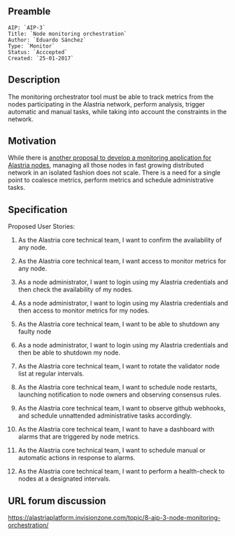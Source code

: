 ## Preamble

    AIP: `AIP-3`
    Title: `Node monitoring orchestration`
    Author: `Eduardo Sánchez`
    Type: `Monitor`
    Status: `Acccepted`
    Created: `25-01-2017`


## Description

The monitoring orchestrator tool must be able to track metrics from the nodes participating in the Alastria network, perform analysis, trigger automatic and manual tasks, while taking into account the constraints in the network.


## Motivation

While there is [another proposal to develop a monitoring application for Alastria nodes]( alastria-platform/AIPs/aip-2/aip-2.md ), managing all those nodes in fast growing distributed network in an isolated fashion does not scale. There is a need for a single point to coalesce metrics, perform metrics and schedule administrative tasks.

## Specification

Proposed User Stories:

1. As the Alastria core technical team, I want to confirm the availability of any node.

2. As the Alastria core technical team, I want access to monitor metrics for any node.

3. As a node administrator, I want to login using my Alastria credentials and then check the availability of my nodes.

4. As a node administrator, I want to login using my Alastria credentials and then access to monitor metrics for my nodes.

5. As the Alastria core technical team, I want to be able to shutdown any faulty node

6. As a node administrator, I want to login using my Alastria credentials and then be able to shutdown my node.

7. As the Alastria core technical team, I want to rotate the validator node list at regular intervals.

8. As the Alastria core technical team, I want to schedule node restarts, launching notification to node owners and observing consensus rules.

9. As the Alastria core technical team, I want to observe github webhooks, and schedule unnattended administrative tasks accordingly.

10. As the Alastria core technical team, I want to have a dashboard with alarms that are triggered by node metrics.

11. As the Alastria core technical team, I want to schedule manual or automatic actions in response to alarms.

12. As the Alastria core technical team, I want to perform a health-check to nodes at a designated intervals.

<!--
Repository: https://github.com/alastria/monitor

Go version: >= 1.3.
RESTFUL API - BeeGo: https://beego.me/
-->

## URL forum discussion

https://alastriaplatform.invisionzone.com/topic/8-aip-3-node-monitoring-orchestration/
